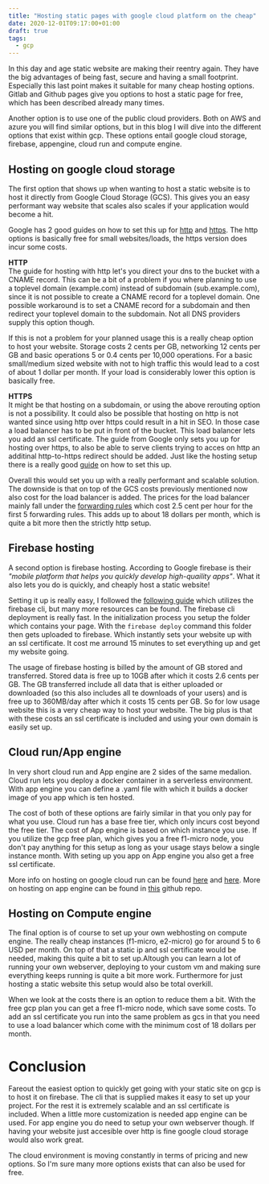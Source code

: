 ```yaml
---
title: "Hosting static pages with google cloud platform on the cheap"
date: 2020-12-01T09:17:00+01:00
draft: true
tags:
  - gcp
---
```

In this day and age static website are making their reentry again. They have the big advantages of being fast, secure and having a small footprint. Especially this last point makes it suitable for many cheap hosting options. Gitlab and Github pages give you options to host a static page for free, which has been described already many times. 

Another option is to use one of the public cloud providers. Both on AWS and azure you will find similar options, but in this blog I will dive into the different options that exist within gcp. These options entail google cloud storage, firebase, appengine, cloud run and compute engine.

## Hosting on google cloud storage
The first option that shows up when wanting to host a static website is to host it directly from Google Cloud Storage (GCS). This gives you an easy performant way website that scales also scales if your application would become a hit. 

Google has 2 good guides on how to set this up for [http](https://cloud.google.com/storage/docs/hosting-static-website-http) and [https](https://cloud.google.com/storage/docs/hosting-static-website). The http options is basically free for small websites/loads, the https version does incur some costs. 

**HTTP**  
The guide for hosting with http let's you direct your dns to the bucket with a CNAME record. This can be a bit of a problem if you where planning to use a toplevel domain (example.com) instead of subdomain (sub.example.com), since it is not possible to create a CNAME record for a toplevel domain. One possible workaround is to set a CNAME record for a subdomain and then redirect your toplevel domain to the subdomain. Not all DNS providers supply this option though. 

If this is not a problem for your planned usage this is a really cheap option to host your website. Storage costs 2 cents per GB, networking 12 cents per GB and basic operations 5 or 0.4 cents per 10,000 operations. For a basic small/medium sized website with not to high traffic this would lead to a cost of about 1 dollar per month. If your load is considerably lower this option is basically free.

**HTTPS**  
It might be that hosting on a subdomain, or using the above rerouting option is not a possibility. It could also be possible that hosting on http is not wanted since using http over https could result in a hit in SEO. In those case a load balancer has to be put in front of the bucket. This load balancer lets you add an ssl certificate. The guide from Google only sets you up for hosting over https, to also be able to serve clients trying to acces on http an additinal http-to-https redirect should be added. Just like the hosting setup there is a really good [guide](https://cloud.google.com/load-balancing/docs/https/setting-up-http-https-redirect) on how to set this up.

Overall this would set you up with a really performant and scalable solution. The downside is that on top of the GCS costs previously mentioned now also cost for the load balancer is added. The prices for the load balancer mainly fall under the [forwarding rules](https://cloud.google.com/vpc/network-pricing#forwarding-rules-pricing-examples) which cost 2.5 cent per hour for the first 5 forwarding rules. This adds up to about 18 dollars per month, which is quite a bit more then the strictly http setup.

## Firebase hosting
A second option is firebase hosting. According to Google firebase is their *"mobile platform that helps you quickly develop high-quaility apps"*. What it also lets you do is quickly, and cheaply host a static website!

Setting it up is really easy, I followed the [following guide](https://medium.com/@aleemuddin13/how-to-host-static-website-on-firebase-hosting-for-free-9de8917bebf2) which utilizes the firebase cli, but many more resources can be found.
The firebase cli deployment is really fast. In the initialization process you setup the folder which contains your page. With the `firebase deploy` command this folder then gets uploaded to firebase. Which instantly sets your website up with an ssl certificate. It cost me arround 15 minutes to set everything up and get my website going.  

The usage of firebase hosting is billed by the amount of GB stored and transferred. Stored data is free up to 10GB after which it costs 2.6 cents per GB. The GB transferred include all data that is either uploaded or downloaded (so this also includes all te downloads of your users) and is free up to 360MB/day after which it costs 15 cents per GB. So for low usage website this is a very cheap way to host your website. The big plus is that with these costs an ssl certificate is included and using your own domain is easily set up.

## Cloud run/App engine
In very short cloud run and App engine are 2 sides of the same medalion. Cloud run lets you deploy a docker container in a serverless environment. With app engine you can define a .yaml file with which it builds a docker image of you app which is ten hosted. 

The cost of both of these options are fairly similar in that you only pay for what you use. Cloud run has a base free tier, which only incurs cost beyond the free tier. The cost of App engine is based on which instance you use. If you utilize the gcp free plan, which gives you a free f1-micro node, you don't pay anything for this setup as long as your usage stays below a single instance month. With seting up you app on App engine you also get a free ssl certificate. 

More info on hosting on google cloud run can be found [here](https://cloud.google.com/run) and [here](https://daniel-azuma.com/blog/2019/07/01/deploying-my-blog-to-google-cloud-run). More on hosting on app engine can be found in [this](https://github.com/ncruces/appengine-hosting) github repo.

##  Hosting on Compute engine
The final option is of course to set up your own webhosting on compute engine. The really cheap instances (f1-micro, e2-micro) go for around 5 to 6 USD per month. On top of that a static ip and ssl certificate would be needed, making this quite a bit to set up.Altough you can learn a lot of running your own webserver, deploying to your custom vm and making sure everything keeps running is quite a bit more work. Furthermore for just hosting a static website this setup would also be total overkill. 

When we look at the costs there is an option to reduce them a bit. With the free gcp plan you can get a free f1-micro node, which save some costs. To add an ssl certificate you run into the same problem as gcs in that you need to use a load balancer which come with the minimum cost of 18 dollars per month. 

# Conclusion
Fareout the easiest option to quickly get going with your static site on gcp is to host it on firebase. The cli that is supplied makes it easy to set up your project. For the rest it is extremely scalable and an ssl certificate is included. When a little more customization is needed app engine can be used. For app engine you do need to setup your own webserver though. If having your website just accesible over http is fine google cloud storage would also work great. 

The cloud environment is moving constantly in terms of pricing and new options. So I'm sure many more options exists that can also be used for free.